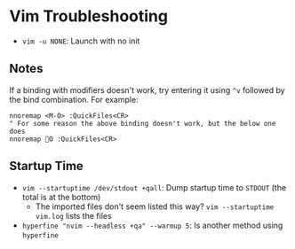 # Vim Troubleshooting

- `vim -u NONE`: Launch with no init

## Notes

If a binding with modifiers doesn't work, try entering it using `^v` followed by the bind combination. For example:

    nnoremap <M-O> :QuickFiles<CR>
    " For some reason the above binding doesn't work, but the below one does
    nnoremap O :QuickFiles<CR>

## Startup Time

- `vim --startuptime /dev/stdout +qall`: Dump startup time to `STDOUT` (the total is at the bottom)
    - The imported files don't seem listed this way? `vim --startuptime vim.log` lists the files
- `hyperfine "nvim --headless +qa" --warmup 5`: Is another method using `hyperfine`
